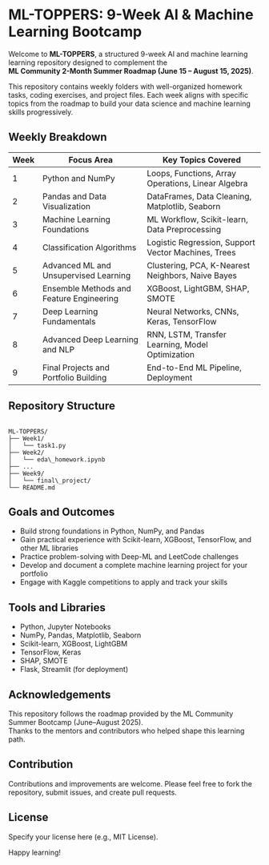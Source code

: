 # ML-TOPPERS: 9-Week AI & Machine Learning Bootcamp

Welcome to **ML-TOPPERS**, a structured 9-week AI and machine learning learning repository designed to complement the  
**ML Community 2-Month Summer Roadmap (June 15 – August 15, 2025)**.

This repository contains weekly folders with well-organized homework tasks, coding exercises, and project files. Each week aligns with specific topics from the roadmap to build your data science and machine learning skills progressively.

## Weekly Breakdown

| Week | Focus Area                             | Key Topics Covered                                    |
|-------|--------------------------------------|------------------------------------------------------|
| 1     | Python and NumPy                     | Loops, Functions, Array Operations, Linear Algebra   |
| 2     | Pandas and Data Visualization        | DataFrames, Data Cleaning, Matplotlib, Seaborn       |
| 3     | Machine Learning Foundations          | ML Workflow, Scikit-learn, Data Preprocessing        |
| 4     | Classification Algorithms             | Logistic Regression, Support Vector Machines, Trees  |
| 5     | Advanced ML and Unsupervised Learning | Clustering, PCA, K-Nearest Neighbors, Naive Bayes    |
| 6     | Ensemble Methods and Feature Engineering | XGBoost, LightGBM, SHAP, SMOTE                    |
| 7     | Deep Learning Fundamentals            | Neural Networks, CNNs, Keras, TensorFlow              |
| 8     | Advanced Deep Learning and NLP        | RNN, LSTM, Transfer Learning, Model Optimization      |
| 9     | Final Projects and Portfolio Building | End-to-End ML Pipeline, Deployment                     |


## Repository Structure

```

ML-TOPPERS/
├── Week1/
│   └── task1.py
├── Week2/
│   └── eda\_homework.ipynb
├── ...
├── Week9/
│   └── final\_project/
└── README.md

```

## Goals and Outcomes

- Build strong foundations in Python, NumPy, and Pandas  
- Gain practical experience with Scikit-learn, XGBoost, TensorFlow, and other ML libraries  
- Practice problem-solving with Deep-ML and LeetCode challenges  
- Develop and document a complete machine learning project for your portfolio  
- Engage with Kaggle competitions to apply and track your skills  


## Tools and Libraries

- Python, Jupyter Notebooks  
- NumPy, Pandas, Matplotlib, Seaborn  
- Scikit-learn, XGBoost, LightGBM  
- TensorFlow, Keras  
- SHAP, SMOTE  
- Flask, Streamlit (for deployment)  


## Acknowledgements

This repository follows the roadmap provided by the ML Community Summer Bootcamp (June–August 2025).  
Thanks to the mentors and contributors who helped shape this learning path.


## Contribution

Contributions and improvements are welcome. Please feel free to fork the repository, submit issues, and create pull requests.


## License

Specify your license here (e.g., MIT License).

Happy learning!
